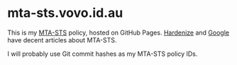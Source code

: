 # mta-sts.vovo.id.au

This is my [MTA-STS][] policy, hosted on GitHub Pages.
[Hardenize][] and [Google][] have decent articles about MTA-STS.

I will probably use Git commit hashes as my MTA-STS policy IDs.

[MTA-STS]: https://tools.ietf.org/rfc/rfc8461.txt
[Hardenize]: https://www.hardenize.com/blog/mta-sts
[Google]: https://support.google.com/a/answer/9261504
